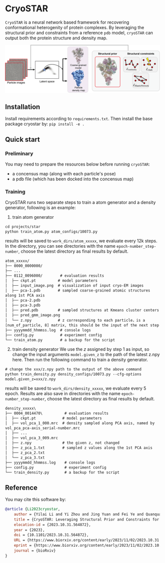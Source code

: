 # CryoSTAR

`CryoSTAR` is a neural network based framework for recovering conformational heterogenity of protein complexes. By leveraging the structural prior and constraints from a reference `pdb` model, `cryoSTAR` can output both the protein structure and density map.

![main figure](./assets/main_fig.png)

## Installation
Install requirements according to `requirements.txt`. Then install the base package cryostar by: `pip install -e .`

## Quick start

### Preliminary

You may need to prepare the resources below before running `cryoSTAR`:

- a concensus map (along with each particle's pose)
- a pdb file (which has been docked into the concensus map)

### Training
CryoSTAR runs two separate steps to train a atom generator and a density generator, following is an example:

1. train atom generator
```shell
cd projects/star
python train_atom.py atom_configs/10073.py
```

results will be saved to `work_dirs/atom_xxxxx`, we evaluate every 12k steps. In the directory, you can see directories with the name `epoch-number_step-number`, choose the latest directory as final results by default.
```text
atom_xxxxx/
├── 0000_0000000/
├── ...
├── 0112_0096000/        # evaluation results
│  ├── ckpt.pt          # model parameters
│  ├── input_image.png  # visualization of input cryo-EM images
│  ├── pca-1.pdb        # sampled coarse-grained atomic structures along 1st PCA axis
│  ├── pca-2.pdb
│  ├── pca-3.pdb
│  ├── pred.pdb         # sampled structures at Kmeans cluster centers
│  ├── pred_gmm_image.png
│  └── z.npy            # z corresponding to each particle，is a [num_of_particle, 8] matrix, this should be the input of the next step
├── yyyymmdd_hhmmss.log  # console logs
├── config.py            # experiment config
└── train_atom.py        # a backup for the script
```

2. train density generator
We use the $z$ assigned by step 1 as input, so change the input arguments `model.given_z` to the path of the latest z.npy here. Then run the following command to train a density generator.

```shell
# change the xxx/z.npy path to the output of the above command
python train_density.py density_configs/10073.py --cfg-options model.given_z=xxx/z.npy
```

results will be saved to `work_dirs/density_xxxxx`, we evaluate every 5 epoch. Results are also save in directories with the name `epoch-number_step-number`, choose the latest directory as final results by default.

```text
density_xxxxx\
├── 0004_0014470\          # evaluation results
│  ├── ckpt.pt            # model parameters
│  ├── vol_pca_1_000.mrc  # density sampled along PCA axis, named by vol_pca_pca-axis_serial-number.mrc
│  ├── ...
│  ├── vol_pca_3_009.mrc
│  ├── z.npy              # the given z, not changed
│  ├── z_pca_1.txt        # sampled z values along the 1st PCA axis
│  ├── z_pca_2.txt
│  └── z_pca_3.txt
├── yyyymmdd_hhmmss.log    # console logs
├── config.py              # experiment config
└── train_density.py       # a backup for the script
```


## Reference
You may cite this software by:
```bibtex
@article {Li2023cryostar,
    author = {Yilai Li and Yi Zhou and Jing Yuan and Fei Ye and Quanquan Gu},
    title = {CryoSTAR: Leveraging Structural Prior and Constraints for Cryo-EM Heterogeneous Reconstruction},
    elocation-id = {2023.10.31.564872},
    year = {2023},
    doi = {10.1101/2023.10.31.564872},
    URL = {https://www.biorxiv.org/content/early/2023/11/02/2023.10.31.564872},
    eprint = {https://www.biorxiv.org/content/early/2023/11/02/2023.10.31.564872.full.pdf},
    journal = {bioRxiv}
}
```